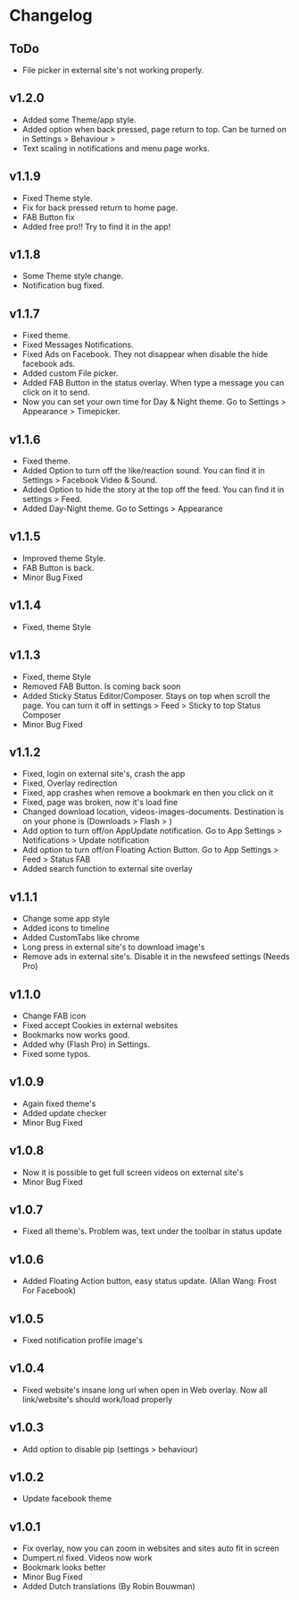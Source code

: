 # Changelog

## ToDo
* File picker in external site\'s not working properly.

## v1.2.0
* Added some Theme/app style.
* Added option when back pressed, page return to top. Can be turned on in Settings > Behaviour > 
* Text scaling in notifications and menu page works.

## v1.1.9
* Fixed Theme style.
* Fix for back pressed return to home page.
* FAB Button fix
* Added free pro!! Try to find it in the app!

## v1.1.8
* Some Theme style change.
* Notification bug fixed.

## v1.1.7
* Fixed theme.
* Fixed Messages Notifications.
* Fixed Ads on Facebook. They not disappear when disable the hide facebook ads.
* Added custom File picker.
* Added FAB Button in the status overlay. When type a message you can click on it to send.
* Now you can set your own time for Day & Night theme. Go to Settings > Appearance > Timepicker.

## v1.1.6
* Fixed theme.
* Added Option to turn off the like/reaction sound. You can find it in Settings > Facebook Video & Sound.
* Added Option to hide the story at the top off the feed. You can find it in settings > Feed.
* Added Day-Night theme. Go to Settings > Appearance

## v1.1.5
* Improved theme Style.
* FAB Button is back.
* Minor Bug Fixed

## v1.1.4
* Fixed, theme Style

## v1.1.3
* Fixed, theme Style
* Removed FAB Button. Is coming back soon
* Added Sticky Status Editor/Composer. Stays on top when scroll the page. You can turn it off in settings > Feed > Sticky to top Status Composer 
* Minor Bug Fixed

## v1.1.2
* Fixed, login on external site\'s, crash the app
* Fixed, Overlay redirection
* Fixed, app crashes when remove a bookmark en then you click on it
* Fixed, page was broken, now it\'s load fine
* Changed download location, videos-images-documents. Destination is on your phone is (Downloads > Flash > )
* Add option to turn off/on AppUpdate notification. Go to App Settings > Notifications > Update notification
* Add option to turn off/on Floating Action Button. Go to App Settings > Feed > Status FAB
* Added search function to external site overlay

## v1.1.1
* Change some app style
* Added icons to timeline
* Added CustomTabs like chrome
* Long press in external site\'s to download image\'s
* Remove ads in external site\'s. Disable it in the newsfeed settings (Needs Pro)

## v1.1.0
* Change FAB icon
* Fixed accept Cookies in external websites
* Bookmarks now works good.
* Added why (Flash Pro) in Settings.
* Fixed some typos.

## v1.0.9
* Again fixed theme\'s
* Added update checker
* Minor Bug Fixed

## v1.0.8
* Now it is possible to get full screen videos on external site\'s
* Minor Bug Fixed

## v1.0.7
* Fixed all theme\'s. Problem was, text under the toolbar in status update

## v1.0.6
* Added Floating Action button, easy status update. (Allan Wang: Frost For Facebook)

## v1.0.5
* Fixed notification profile image\'s

## v1.0.4
* Fixed website\'s insane long url when open in Web overlay. Now all link/website\'s should work/load properly

## v1.0.3
* Add option to disable pip (settings > behaviour)

## v1.0.2
* Update facebook theme 

## v1.0.1
* Fix overlay, now you can zoom in websites and sites auto fit in screen
* Dumpert.nl fixed. Videos now work
* Bookmark looks better
* Minor Bug Fixed
* Added Dutch translations (By Robin Bouwman)
